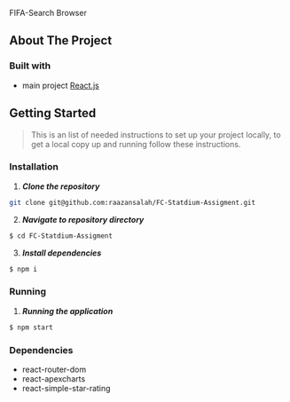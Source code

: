 FIFA-Search Browser

## About The Project

>    

### Built with

- main project [React.js](https://reactjs.org/)


## Getting Started

> This is an list of needed instructions to set up your project locally, to get a local copy up and running follow these instructions.

### Installation

1. **_Clone the repository_**

```sh
git clone git@github.com:raazansalah/FC-Statdium-Assigment.git
```

2. **_Navigate to repository directory_**

```sh
$ cd FC-Statdium-Assigment
```

3. **_Install dependencies_**

```sh
$ npm i
```

### Running

1. **_Running the application_**

```sh
$ npm start
```
### Dependencies
 - react-router-dom
 - react-apexcharts
 - react-simple-star-rating

